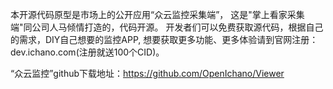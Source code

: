 本开源代码原型是市场上的公开应用“众云监控采集端”，
这是"掌上看家采集端"同公司人马倾情打造的，代码开源。
开发者们可以免费获取源代码，根据自己的需求，DIY自己想要的监控APP,
想要获取更多功能、更多体验请到官网注册：dev.ichano.com(注册就送100个CID)。

“众云监控”github下载地址：https://github.com/OpenIchano/Viewer
